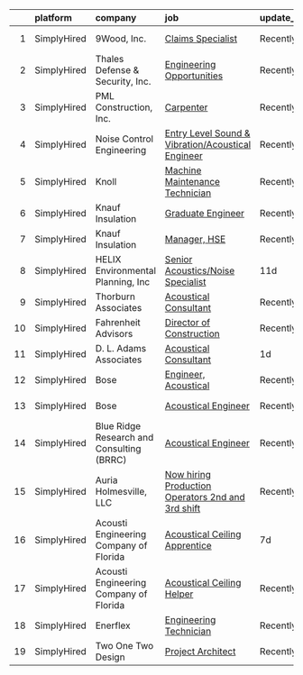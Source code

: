 

|    | platform    | company                                   | job                                                                                                                                                                  | update_time   | location                    |
|---:|:------------|:------------------------------------------|:---------------------------------------------------------------------------------------------------------------------------------------------------------------------|:--------------|:----------------------------|
|  1 | SimplyHired | 9Wood, Inc.                               | [Claims Specialist](https://www.simplyhired.com/job/fj5Tcb6ylbl_YX0_QOZPun98VX6eaRGFm4rJnzPcAKn5ah0sGywSWw?q=acoustical+engineering)                                 | Recently      | Springfield, OR             |
|  2 | SimplyHired | Thales Defense & Security, Inc.           | [Engineering Opportunities](https://www.simplyhired.com/job/GQYUDebkjM3Iv_RYWGEw3ZECINlu80qmZjsswCP-ZqQUiVLk-Zq0Dg?q=acoustical+engineering)                         | Recently      | New York, NY                |
|  3 | SimplyHired | PML Construction, Inc.                    | [Carpenter](https://www.simplyhired.com/job/BBSeLyXJ_Gdifu06l26BlPh7YkkIaWaQ68A0kktI7JjA9izvDD6BLA?q=acoustical+engineering)                                         | Recently      | Omaha, NE                   |
|  4 | SimplyHired | Noise Control Engineering                 | [Entry Level Sound & Vibration/Acoustical Engineer](https://www.simplyhired.com/job/CDceFb5v_j1NCLBATcrmv4bMydXPH2pI1EIle-yEFeglI5YMjWrWuA?q=acoustical+engineering) | Recently      | Billerica, MA               |
|  5 | SimplyHired | Knoll                                     | [Machine Maintenance Technician](https://www.simplyhired.com/job/rmjOfqxPvrMZd_-6vwf32UX0YxfHUsnizCyWDIXhXeqaksxXqufIhQ?q=acoustical+engineering)                    | Recently      | East Greenville, PA         |
|  6 | SimplyHired | Knauf Insulation                          | [Graduate Engineer](https://www.simplyhired.com/job/pmCumVsQXUYD8Cmi2xV89oVNVKICsOoN18AvWYeXw3sZlqUiURsIZA?q=acoustical+engineering)                                 | Recently      | Remote +1 location          |
|  7 | SimplyHired | Knauf Insulation                          | [Manager, HSE](https://www.simplyhired.com/job/M1FJDhO5daz9UFdfp0FZvermNQb9h6pnnEPc42REY2AeLPSRo_Id5Q?q=acoustical+engineering)                                      | Recently      | Shasta Lake, CA             |
|  8 | SimplyHired | HELIX Environmental Planning, Inc         | [Senior Acoustics/Noise Specialist](https://www.simplyhired.com/job/DvVzFMDzjdHJwaYvDVrUU85gYf_iCF3zhAws1w1FJSKzl5SJqGnMug?q=acoustical+engineering)                 | 11d           | San Diego, CA               |
|  9 | SimplyHired | Thorburn Associates                       | [Acoustical Consultant](https://www.simplyhired.com/job/9jKxff2NaXXGffiLQGzpaj1AdYk46dV_bxOMSmviFK-EJKYbUXBj1Q?q=acoustical+engineering)                             | Recently      | Remote                      |
| 10 | SimplyHired | Fahrenheit Advisors                       | [Director of Construction](https://www.simplyhired.com/job/wHiPUB06TqviDxr5Gl88l6Ff1Z6G6KJ76rpZDLpO34Nzw1Q6lA7WBg?q=acoustical+engineering)                          | Recently      | Martinsville, VA            |
| 11 | SimplyHired | D. L. Adams Associates                    | [Acoustical Consultant](https://www.simplyhired.com/job/QpF34ie5MPHYag-4zpfxTnzj9hC730imPC1KDYgnqSYGeKQV3zC1sQ?q=acoustical+engineering)                             | 1d            | Remote                      |
| 12 | SimplyHired | Bose                                      | [Engineer, Acoustical](https://www.simplyhired.com/job/biAvstrHG_9x54PSHR_4zZsccYPGNlu_V4ZUcBYyhiO9KXe2J8yHFw?q=acoustical+engineering)                              | Recently      | Framingham, MA              |
| 13 | SimplyHired | Bose                                      | [Acoustical Engineer](https://www.simplyhired.com/job/_G79SbbBV4CseqZVLCVqiDTdP1RA_g1U8dEpMkCz8VOvq-uySDHAzw?q=acoustical+engineering)                               | Recently      | Framingham, MA              |
| 14 | SimplyHired | Blue Ridge Research and Consulting (BRRC) | [Acoustical Engineer](https://www.simplyhired.com/job/wmcpMH7dFfCRdYez02y0g-dlAfb2jeGHNZRi93lMT0qzTpTZQwvzFA?q=acoustical+engineering)                               | Recently      | Asheville, NC               |
| 15 | SimplyHired | Auria Holmesville, LLC                    | [Now hiring Production Operators 2nd and 3rd shift](https://www.simplyhired.com/job/zQhvHeeysy6t51FebCGHN7_HLZejWoWyhTRQCQwvOfI79Jn8d8BSpg?q=acoustical+engineering) | Recently      | Holmesville, OH             |
| 16 | SimplyHired | Acousti Engineering Company of Florida    | [Acoustical Ceiling Apprentice](https://www.simplyhired.com/job/c9d9auVq89lq60Zt3hifITDye7JztJLhjTTSlBeWfaSmReDSJoBrAA?q=acoustical+engineering)                     | 7d            | Nashville, TN +5 locations  |
| 17 | SimplyHired | Acousti Engineering Company of Florida    | [Acoustical Ceiling Helper](https://www.simplyhired.com/job/RFmnmZd2I4xnUnXVlhVJi2BpZx4tajRq7urjCTJ6hfYa_1PDG5LLuw?q=acoustical+engineering)                         | Recently      | Lake Worth, FL +4 locations |
| 18 | SimplyHired | Enerflex                                  | [Engineering Technician](https://www.simplyhired.com/job/A6E23PVRIwVBApoYXKmpkQdXvMIjEKNUGmt-FSouSv7lZSEeTbEAdQ?q=acoustical+engineering)                            | Recently      | Houston, TX                 |
| 19 | SimplyHired | Two One Two Design                        | [Project Architect](https://www.simplyhired.com/job/4thFo_rYa3eLIf0prraXtI3UvpiXm2cTnvzqhhJjY3v2wF1-aRuCXQ?q=acoustical+engineering)                                 | Recently      | New York, NY                |